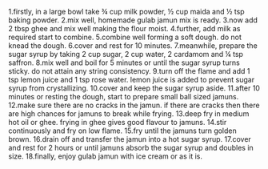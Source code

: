 1.firstly, in a large bowl take ¾ cup milk powder, ½ cup maida and ½ tsp baking powder.
2.mix well, homemade gulab jamun mix is ready.
3.now add 2 tbsp ghee and mix well making the flour moist.
4.further, add milk as required start to combine.
5.combine well forming a soft dough. do not knead the dough.
6.cover and rest for 10 minutes.
7.meanwhile, prepare the sugar syrup by taking 2 cup sugar, 2 cup water, 2 cardamom and ¼ tsp saffron.
8.mix well and boil for 5 minutes or until the sugar syrup turns sticky. do not attain any string consistency.
9.turn off the flame and add 1 tsp lemon juice and 1 tsp rose water. lemon juice is added to prevent sugar syrup from crystallizing.
10.cover and keep the sugar syrup aside.
11.after 10 minutes or resting the dough, start to prepare small ball sized jamuns.
12.make sure there are no cracks in the jamun. if there are cracks then there are high chances for jamuns to break while frying.
13.deep fry in medium hot oil or ghee. frying in ghee gives good flavour to jamuns.
14.stir continuously and fry on low flame.
15.fry until the jamuns turn golden brown.
16.drain off and transfer the jamun into a hot sugar syrup.
17.cover and rest for 2 hours or until jamuns absorb the sugar syrup and doubles in size.
18.finally, enjoy gulab jamun with ice cream or as it is.